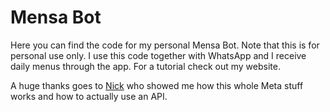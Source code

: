 # Mensa Bot

Here you can find the code for my personal Mensa Bot. Note that this is for personal use only. I use this code together with WhatsApp and I receive daily menus through the app. For a tutorial check out my website.

A huge thanks goes to [Nick](Nick205000) who showed me how this whole Meta stuff works and how to actually use an API.

